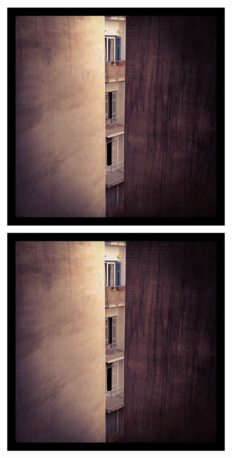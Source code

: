 


![](https://github.com/vlmeg/vlmeg.github.io/blob/master/pics/1.JPG)


<img src="pics/1.JPG" alt="hi" class="inline"/>
